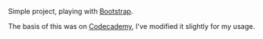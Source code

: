Simple project, playing with [Bootstrap](http://getbootstrap.com).

The basis of this was on [Codecademy](http://www.codecademy.com), I've modified it slightly for my usage.

